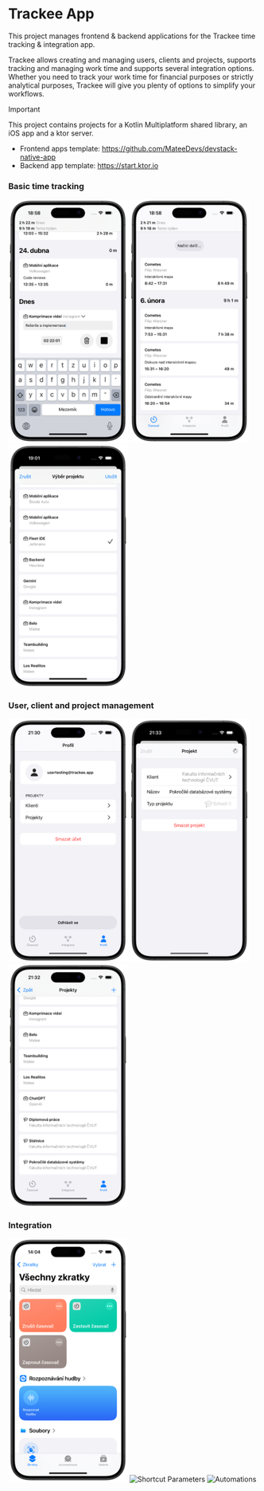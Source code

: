 # Trackee App

This project manages frontend & backend applications for the Trackee time tracking & integration app.

Trackee allows creating and managing users, clients and projects, supports tracking and managing work time and supports several integration options. Whether you need to track your work time for financial purposes or strictly analytical purposes, Trackee will give you plenty of options to simplify your workflows.

> [!IMPORTANT]
> This project contains projects for a Kotlin Multiplatform shared library, an iOS app and a ktor server.

- Frontend apps template: https://github.com/MateeDevs/devstack-native-app
- Backend app template: https://start.ktor.io

### Basic time tracking

<img width=240px alt="Tracker" src="other/images/tracker.png"> <img width=240px alt="History" src=other/images/history.png> <img width=240px alt="Project selection" src=other/images/project-selection.png>

### User, client and project management

<img width=240px alt="Profile" src="other/images/profile.png"> <img width=240px alt="Project Detail" src=other/images/project-detail.png> <img width=240px alt="Project list" src=other/images/project-list.png>

### Integration

<img width=240px alt="Shortcuts" src="other/images/shortcuts.png"> <img width=240px alt="Shortcut Parameters" src=other/images/shortcut-params.png> <img width=240px alt="Automations" src=other/images/aautomations.png>
